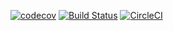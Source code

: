 [![codecov](https://codecov.io/gh/thomasrockhu/codecov-github-test/branch/master/graph/badge.svg)](https://codecov.io/gh/thomasrockhu/codecov-github-test)
[![Build Status](https://travis-ci.org/thomasrockhu/codecov-github-test.svg?branch=master)](https://travis-ci.org/thomasrockhu/codecov-github-test)
[![CircleCI](https://circleci.com/gh/thomasrockhu/codecov-github-test.svg?style=svg)](https://circleci.com/gh/thomasrockhu/codecov-github-test)

